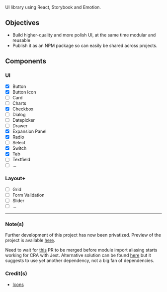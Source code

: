 UI library using React, Storybook and Emotion.

## Objectives

- Build higher-quality and more polish UI, at the same time modular and reusable
- Publish it as an NPM package so can easily be shared across projects.

## Components

### UI

- [x] Button
- [x] Button Icon
- [ ] Card
- [ ] Charts
- [x] Checkbox
- [ ] Dialog
- [ ] Datepicker
- [ ] Drawer
- [x] Expansion Panel
- [x] Radio
- [ ] Select
- [x] Switch
- [x] Tab
- [ ] Textfield
- [ ] ...

### Layout+

- [ ] Grid
- [ ] Form Validation
- [ ] Slider
- [ ] ...

---

### Note(s)

Further development of this project has now been privatized. Preview of the project is available [here](https://gorg-ui.netlify.com/?path=/story/button-icon--live-props).

Need to wait for [this](https://github.com/facebook/create-react-app/pull/6633) PR to be merged before module import aliasing starts working for CRA with Jest. Alternative solution can be found [here](https://github.com/facebook/create-react-app/issues/5652) but it suggests to use yet another dependency, not a big fan of dependencies.

### Credit(s)

- [Icons](https://www.flaticon.com/packs/ui-interface-25)
